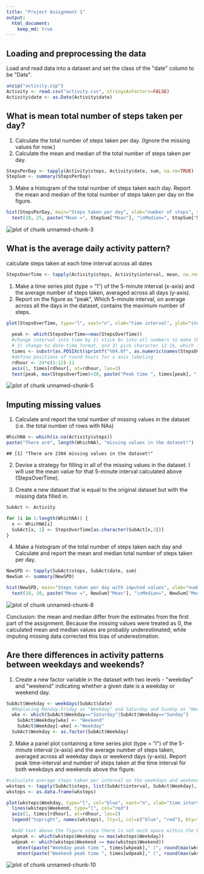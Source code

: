 ```yaml
---
title: "Project Assignment 1"
output: 
  html_document:
    keep_md: true
---
```


## Loading and preprocessing the data  

Load and read data into a dataset and set the class of the "date" column to be "Date". 

```r
unzip("activity.zip")
Activity <- read.csv("activity.csv", stringsAsFactors=FALSE)
Activity$date <- as.Date(Activity$date)
```


## What is mean total number of steps taken per day?  

1. Calculate the total number of steps taken per day. (Ignore the missing values for now.)  
2. Calculate the mean and median of the total number of steps taken per day.

```r
StepsPerDay <- tapply(Activity$steps, Activity$date, sum, na.rm=TRUE)
StepSum <- summary(StepsPerDay)
```

3. Make a histogram of the total number of steps taken each day. 
   Report the mean and median of the total number of steps taken per day on the figure.  

```r
hist(StepsPerDay, main="Steps taken per day", xlab="number of steps", ylab=NA, col="green")
  text(10, 25, paste("Mean =", StepSum["Mean"], "\nMedian=", StepSum["Median"]), pos=4)
```

![plot of chunk unnamed-chunk-3](figure/unnamed-chunk-3-1.png) 


## What is the average daily activity pattern?

calculate steps taken at each time interval across all dates  

```r
StepsOverTime <- tapply(Activity$steps, Activity$interval, mean, na.rm=TRUE)
```

1. Make a time series plot (type = "l") of the 5-minute interval (x-axis) and the average number 
   of steps taken, averaged across all days (y-axis).  
2. Report on the figure as "peak", Which 5-minute interval, on average across all the days in the
   dataset, contains the maximum number of steps.  

```r
plot(StepsOverTime, type="l", xaxt="n", xlab="time interval", ylab="steps taken", ylim=c(0, max(StepsOverTime)+50), main="Average daily activity pattern")
  
  peak <- which(StepsOverTime==max(StepsOverTime))
  #change interval into time by 1) stick 0s into all numbers to make them 4 digits
  # 2) change to date-time format, and 3) pick character 12-16, which is the time
  times <- substr(as.POSIXct(sprintf("%04.0f", as.numeric(names(StepsOverTime))), format="%H%M"), 12, 16)
  #define positions of round hours for x axis labeling
  rdhour <- 24*c(1:12)-11
  axis(1, times[rdhour], at=rdhour, las=2)
  text(peak, max(StepsOverTime)+20, paste("Peak time ", times[peak], " (", round(max(StepsOverTime),1), " steps)",sep=""))
```

![plot of chunk unnamed-chunk-5](figure/unnamed-chunk-5-1.png) 


## Imputing missing values

1. Calculate and report the total number of missing values in the dataset (i.e. the total number of rows with NAs)  

```r
WhichNA <- which(is.na(Activity$steps))
paste("There are", length(WhichNA), "missing values in the dataset!")
```

```
## [1] "There are 2304 missing values in the dataset!"
```
 

2. Devise a strategy for filling in all of the missing values in the dataset. I will use the mean value for that 5-minute interval calculated above (StepsOverTime).  

3. Create a new dataset that is equal to the original dataset but with the missing data filled in.  

```r
SubAct <- Activity

for (i in 1:length(WhichNA)) {
  x <- WhichNA[i]
  SubAct[x, 1] <- StepsOverTime[as.character(SubAct[x,3])]
}
```

4. Make a histogram of the total number of steps taken each day and Calculate and report the mean and median total number of steps taken per day.  

```r
NewSPD <- tapply(SubAct$steps, SubAct$date, sum)
NewSum <- summary(NewSPD)

hist(NewSPD, main="Steps taken per day with imputed values", xlab="number of steps", ylab=NA, col="red")
  text(10, 30, paste("Mean =", NewSum["Mean"], "\nMedian=", NewSum["Median"]), pos=4)
```

![plot of chunk unnamed-chunk-8](figure/unnamed-chunk-8-1.png) 

Conclusion: the mean and median differ from the estimates from the first part of the assignment. Because the missing values were treated as 0, the calculated mean and median values are probably underestimated; while imputing missing data corrected this bias of underestimation.


## Are there differences in activity patterns between weekdays and weekends?  

1. Create a new factor variable in the dataset with two levels - "weekday" and "weekend" indicating whether a given date is a weekday or weekend day.  

```r
SubAct$Weekday <- weekdays(SubAct$date)
  #Replacing Monday-Friday as "Weekday" and Saturday and Sunday as "Weekend"
  wke <- which(SubAct$Weekday=="Saturday"|SubAct$Weekday=="Sunday")
    SubAct$Weekday[wke] <- "Weekend"
    SubAct$Weekday[-wke] <-"Weekday"
  SubAct$Weekday <- as.factor(SubAct$Weekday)
```

2. Make a panel plot containing a time series plot (type = "l") of the 5-minute interval (x-axis) and the average number of steps taken, averaged across all weekday days or weekend days (y-axis). Report peak time-interval and number of steps taken at the time interval for both weekdays and weekends above the figure.  

```r
#calculate average steps taken per interval on the weekdays and weekends
wksteps <- tapply(SubAct$steps, list(SubAct$interval, SubAct$Weekday), mean)
wksteps <- as.data.frame(wksteps)

plot(wksteps$Weekday, type="l", col="blue", xaxt="n", xlab="time interval", ylab="steps taken", ylim=c(0, max(wksteps$Weekday)+30))
  lines(wksteps$Weekend, type="l", col="red")
  axis(1, times[rdhour], at=rdhour, las=2)
  legend("topright", names(wksteps), lty=1, col=c("blue", "red"), bty="n")

  #add text above the figure since there is not much space within the border
  wkpeak <- which(wksteps$Weekday == max(wksteps$Weekday))
  wdpeak <- which(wksteps$Weekend == max(wksteps$Weekend))
    mtext(paste("Weekday peak time ", times[wkpeak]," (", round(max(wksteps$Weekday),1), " steps)", sep=""), side=3, line=1.2)
    mtext(paste("Weekend peak time ", times[wdpeak]," (", round(max(wksteps$Weekend),1), " steps)", sep=""), side=3, line=0.2)
```

![plot of chunk unnamed-chunk-10](figure/unnamed-chunk-10-1.png) 
